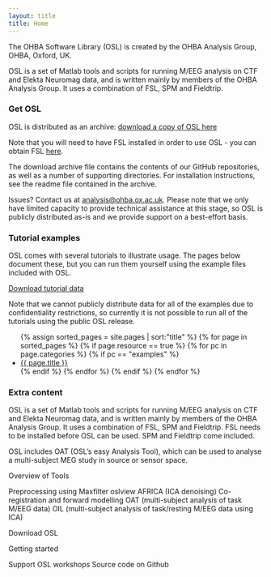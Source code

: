 ```yaml
---
layout: title
title: Home
---
```


The OHBA Software Library (OSL) is created by the OHBA Analysis Group, OHBA, Oxford, UK.

OSL is a set of Matlab tools and scripts for running M/EEG analysis on CTF and Elekta Neuromag data, and is written mainly by members of the OHBA Analysis Group. It uses a combination of FSL, SPM and Fieldtrip.

### Get OSL

OSL is distributed as an archive: [download a copy of OSL here](http://users.fmrib.ox.ac.uk/~romesh/osl/osl.tar.gz)

Note that you will need to have FSL installed in order to use OSL - you can obtain FSL [here](https://fsl.fmrib.ox.ac.uk/fsl/fslwiki/FslInstallation).

The download archive file contains the contents of our GitHub repositories, as well as a number of supporting directories. For installation instructions, see the readme file contained in the archive. 

Issues? Contact us at [analysis@ohba.ox.ac.uk](mailto:analysis@ohba.ox.ac.uk). Please note that we only have limited capacity to provide technical assistance at this stage, so OSL is publicly distributed as-is and we provide support on a best-effort basis. 

### Tutorial examples

OSL comes with several tutorials to illustrate usage. The pages below document these, but you can run them yourself using the example files included with OSL. 

[Download tutorial data](http://users.fmrib.ox.ac.uk/~romesh/osl/example_data.tar.gz)

Note that we cannot publicly distribute data for all of the examples due to confidentiality restrictions, so currently it is not possible to run all of the tutorials using the public OSL release. 

<ul>
  {% assign sorted_pages =  site.pages | sort:"title" %}
  {% for page in sorted_pages %}
    {% if page.resource == true %}
      {% for pc in page.categories %}
        {% if pc == "examples" %}
          <li><a href="{{ site.baseurl }}{{ page.url }}">{{ page.title }}</a></li>
        {% endif %}   <!-- cat-match-p -->
      {% endfor %}  <!-- page-category -->
    {% endif %}   <!-- resource-p -->
  {% endfor %}  <!-- page -->
</ul>

### Extra content 

OSL is a set of Matlab tools and scripts for running M/EEG analysis on CTF and Elekta Neuromag data, and is written mainly by members of the OHBA Analysis Group. It uses a combination of FSL, SPM and Fieldtrip. FSL needs to be installed before OSL can be used. SPM and Fieldtrip come included.

OSL includes OAT (OSL’s easy Analysis Tool), which can be used to analyse a multi-subject MEG study in source or sensor space.

Overview of Tools

Preprocessing
using Maxfilter
oslview
AFRICA (ICA denoising)
Co-registration and forward modelling
OAT (multi-subject analysis of task M/EEG data)
OIL (multi-subject analysis of task/resting M/EEG data using ICA)

Download OSL

Getting started

Support
OSL workshops
Source code on Github